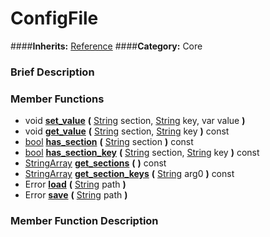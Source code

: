 #  ConfigFile  
####**Inherits:** [Reference](class_reference)
####**Category:** Core

###  Brief Description  


###  Member Functions 
  * void  **[set&#95;value](#set_value)**  **(** [String](class_string) section, [String](class_string) key, var value  **)**
  * void  **[get&#95;value](#get_value)**  **(** [String](class_string) section, [String](class_string) key  **)** const
  * [bool](class_bool)  **[has&#95;section](#has_section)**  **(** [String](class_string) section  **)** const
  * [bool](class_bool)  **[has&#95;section&#95;key](#has_section_key)**  **(** [String](class_string) section, [String](class_string) key  **)** const
  * [StringArray](class_stringarray)  **[get&#95;sections](#get_sections)**  **(** **)** const
  * [StringArray](class_stringarray)  **[get&#95;section&#95;keys](#get_section_keys)**  **(** [String](class_string) arg0  **)** const
  * Error  **[load](#load)**  **(** [String](class_string) path  **)**
  * Error  **[save](#save)**  **(** [String](class_string) path  **)**

###  Member Function Description  

